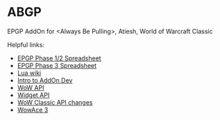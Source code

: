 # ABGP
EPGP AddOn for &lt;Always Be Pulling>, Atiesh, World of Warcraft Classic

Helpful links:
* [EPGP Phase 1/2 Spreadsheet](https://docs.google.com/spreadsheets/d/1qV-G8YbNXIHV0aEw0eLVOuYGqYnWSHrabepIHC930l4/edit)
* [EPGP Phase 3 Spreadsheet](https://docs.google.com/spreadsheets/d/1gDVnHCPp6zJcgk8Z-3YfRA6hA53I2niAEcLXXpxp56Q/edit)
* [Lua wiki](http://lua-users.org/wiki/)
* [Intro to AddOn Dev](https://www.jimhribar.com/developing-wow-addons/)
* [WoW API](https://wow.gamepedia.com/World_of_Warcraft_API)
* [Widget API](https://wow.gamepedia.com/Widget_API)
* [WoW Classic API changes](https://wow.gamepedia.com/Patch_1.13.2/API_changes)
* [WowAce 3](https://www.wowace.com/projects/ace3/pages/getting-started)